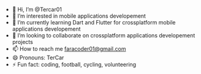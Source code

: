 - 👋 Hi, I’m @Tercar01
- 👀 I’m interested in mobile applications developement
- 🌱 I’m currently learning Dart and Flutter for crossplatform mobile applications developement
- 💞️ I’m looking to collaborate on crossplatform applications developement projects
- 📫 How to reach me faracoder01@gmail.com
- 😄 Pronouns: TerCar
- ⚡ Fun fact: coding, football, cycling, volunteering

<!---
Tercar01/Tercar01 is a ✨ special ✨ repository because its `README.md` (this file) appears on your GitHub profile.
You can click the Preview link to take a look at your changes.
--->
